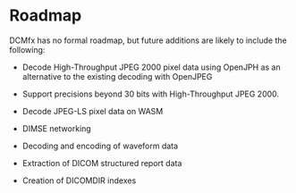 # Roadmap

DCMfx has no formal roadmap, but future additions are likely to include the
following:

- Decode High-Throughput JPEG 2000 pixel data using OpenJPH as an alternative to
  the existing decoding with OpenJPEG
  
- Support precisions beyond 30 bits with High-Throughput JPEG 2000.

- Decode JPEG-LS pixel data on WASM

- DIMSE networking

- Decoding and encoding of waveform data

- Extraction of DICOM structured report data

- Creation of DICOMDIR indexes
